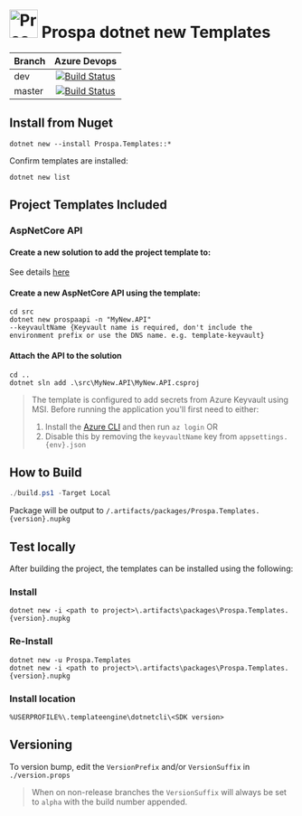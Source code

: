 # <img src="https://raw.githubusercontent.com/prospa-group/DotnetPackaging/master/prospa60x60.png" alt="Prospa Engineering" width="50px"/> Prospa dotnet new Templates 

|Branch|Azure Devops|
|------|:--------:|
|dev|[![Build Status](https://dev.azure.com/prospaoss/dotnet/_apis/build/status/prospa-group-oss.DotnetTemplates?branchName=master)](https://dev.azure.com/prospaoss/dotnet/_build/latest?definitionId=1&branchName=dev)
|master|[![Build Status](https://dev.azure.com/prospaoss/dotnet/_apis/build/status/prospa-group-oss.DotnetTemplates?branchName=master)](https://dev.azure.com/prospaoss/dotnet/_build/latest?definitionId=1&branchName=master)|

## Install from Nuget

```console
dotnet new --install Prospa.Templates::*
```

Confirm templates are installed:

```console
dotnet new list
``` 

## Project Templates Included

### AspNetCore API

#### Create a new solution to add the project template to:

See details [here](https://github.com/prospa-group/DotnetSolution)

#### Create a new AspNetCore API using the template:

```console
cd src
dotnet new prospaapi -n "MyNew.API" 
--keyvaultName {Keyvault name is required, don't include the environment prefix or use the DNS name. e.g. template-keyvault}
```

#### Attach the API to the solution

```console
cd ..
dotnet sln add .\src\MyNew.API\MyNew.API.csproj
```

> The template is configured to add secrets from Azure Keyvault using MSI. Before running the application you'll first need to either:
> 1. Install the [Azure CLI](https://docs.microsoft.com/en-us/cli/azure/install-azure-cli?view=azure-cli-latest) and then run `az login` OR
> 2. Disable this by removing the `keyvaultName` key from `appsettings.{env}.json`

## How to Build

```csharp
./build.ps1 -Target Local
```

Package will be output to `/.artifacts/packages/Prospa.Templates.{version}.nupkg`

## Test locally

After building the project, the templates can be installed using the following:

### Install

```console
dotnet new -i <path to project>\.artifacts\packages\Prospa.Templates.{version}.nupkg
```

### Re-Install

```console
dotnet new -u Prospa.Templates
dotnet new -i <path to project>\.artifacts\packages\Prospa.Templates.{version}.nupkg
```

### Install location

`%USERPROFILE%\.templateengine\dotnetcli\<SDK version>`

## Versioning

To version bump, edit the `VersionPrefix` and/or `VersionSuffix` in `./version.props`

> When on non-release branches the `VersionSuffix` will always be set to `alpha` with the build number appended.
